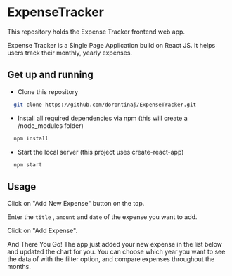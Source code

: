 # ExpenseTracker

This repository holds the Expense Tracker frontend web app.

Expense Tracker is a Single Page Application build on React JS. It helps users track their monthly, yearly expenses.

## Get up and running

* Clone this repository
```bash
  git clone https://github.com/dorontinaj/ExpenseTracker.git
```

* Install all required dependencies via npm (this will create a /node_modules folder)
```bash
  npm install
```
 * Start the local server (this project uses create-react-app)
```bash
  npm start
```

## Usage

Click on "Add New Expense" button on the top.

Enter the `title` , `amount` and `date` of the expense you want to add.

Click on "Add Expense".

And There You Go!
The app just added your new expense in the list below and updated the chart for you. You can choose which year you want to see the data of with the filter option, and compare expenses throughout the months.
